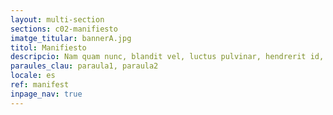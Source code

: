 ```yaml
---
layout: multi-section
sections: c02-manifiesto
imatge_titular: bannerA.jpg
titol: Manifiesto
descripcio: Nam quam nunc, blandit vel, luctus pulvinar, hendrerit id, lorem.
paraules_clau: paraula1, paraula2
locale: es
ref: manifest
inpage_nav: true
---
```

